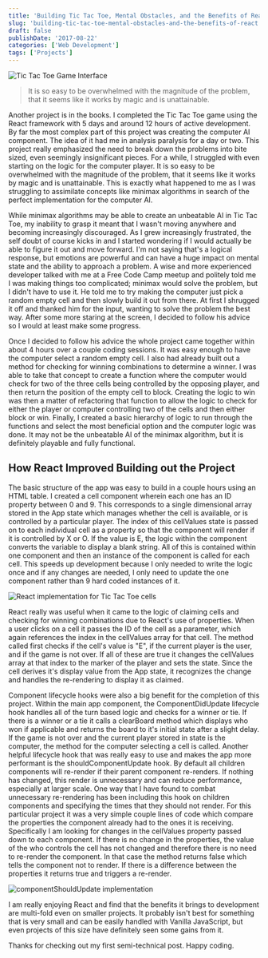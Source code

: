 ```yaml
---
title: 'Building Tic Tac Toe, Mental Obstacles, and the Benefits of React'
slug: 'building-tic-tac-toe-mental-obstacles-and-the-benefits-of-react'
draft: false
publishDate: '2017-08-22'
categories: ['Web Development']
tags: ['Projects']
---
```

![Tic Tac Toe Game Interface](images/2017-08-tic-tac-toe-v1.jpg#center)

> It is so easy to be overwhelmed with the magnitude of the problem, that it seems like it works by magic and is unattainable.

Another project is in the books. I completed the Tic Tac Toe game using the React framework with 5 days and around 12 hours of active development. By far the most complex part of this project was creating the computer AI component. The idea of it had me in analysis paralysis for a day or two. This project really emphasized the need to break down the problems into bite sized, even seemingly insignificant pieces. For a while, I struggled with even starting on the logic for the computer player. It is so easy to be overwhelmed with the magnitude of the problem, that it seems like it works by magic and is unattainable. This is exactly what happened to me as I was struggling to assimilate concepts like minimax algorithms in search of the perfect implementation for the computer AI.

While minimax algorithms may be able to create an unbeatable AI in Tic Tac Toe, my inability to grasp it meant that I wasn't moving anywhere and becoming increasingly discouraged. As I grew increasingly frustrated, the self doubt of course kicks in and I started wondering if I would actually be able to figure it out and move forward. I'm not saying that's a logical response, but emotions are powerful and can have a huge impact on mental state and the ability to approach a problem. A wise and more experienced developer talked with me at a Free Code Camp meetup and politely told me I was making things too complicated; minimax would solve the problem, but I didn't have to use it. He told me to try making the computer just pick a random empty cell and then slowly build it out from there. At first I shrugged it off and thanked him for the input, wanting to solve the problem the best way. After some more staring at the screen, I decided to follow his advice so I would at least make some progress.

Once I decided to follow his advice the whole project came together within about 4 hours over a couple coding sessions. It was easy enough to have the computer select a random empty cell. I also had already built out a method for checking for winning combinations to determine a winner. I was able to take that concept to create a function where the computer would check for two of the three cells being controlled by the opposing player, and then return the position of the empty cell to block. Creating the logic to win was then a matter of refactoring that function to allow the logic to check for either the player or computer controlling two of the cells and then either block or win. Finally, I created a basic hierarchy of logic to run through the functions and select the most beneficial option and the computer logic was done. It may not be the unbeatable AI of the minimax algorithm, but it is definitely playable and fully functional.

## How React Improved Building out the Project
The basic structure of the app was easy to build in a couple hours using an HTML table. I created a cell component wherein each one has an ID property between 0 and 9. This corresponds to a single dimensional array stored in the App state which manages whether the cell is available, or is controlled by a particular player. The index of this cellValues state is passed on to each individual cell as a property so that the component will render if it is controlled by X or O. If the value is E, the logic within the component converts the variable to display a blank string. All of this is contained within one component and then an instance of the component is called for each cell. This speeds up development because I only needed to write the logic once and if any changes are needed, I only need to update the one component rather than 9 hard coded instances of it.

![React implementation for Tic Tac Toe cells](images/2017-08-ttt-cells.jpg)

React really was useful when it came to the logic of claiming cells and checking for winning combinations due to React's use of properties. When a user clicks on a cell it passes the ID of the cell as a parameter, which again references the index in the cellValues array for that cell. The method called first checks if the cell's value is "E", if the current player is the user, and if the game is not over. If all of these are true it changes the cellValues array at that index to the marker of the player and sets the state. Since the cell derives it's display value from the App state, it recognizes the change and handles the re-rendering to display it as claimed.

Component lifecycle hooks were also a big benefit for the completion of this project. Within the main app component, the ComponentDidUpdate lifecycle hook handles all of the turn based logic and checks for a winner or tie. If there is a winner or a tie it calls a clearBoard method which displays who won if applicable and returns the board to it's initial state after a slight delay. If the game is not over and the current player stored in state is the computer, the method for the computer selecting a cell is called. Another helpful lifecycle hook that was really easy to use and makes the app more performant is the shouldComponentUpdate hook. By default all children components will re-render if their parent component re-renders. If nothing has changed, this render is unnecessary and can reduce performance, especially at larger scale. One way that I have found to combat unnecessary re-rendering has been including this hook on children components and specifying the times that they should not render. For this particular project it was a very simple couple lines of code which compare the properties the component already had to the ones it is receiving. Specifically I am looking for changes in the cellValues property passed down to each component. If there is no change in the properties, the value of the who controls the cell has not changed and therefore there is no need to re-render the component. In that case the method returns false which tells the component not to render. If there is a difference between the properties it returns true and triggers a re-render.

![componentShouldUpdate implementation](images/2017-08-react-props-update.jpg)

I am really enjoying React and find that the benefits it brings to development are multi-fold even on smaller projects. It probably isn't best for something that is very small and can be easily handled with Vanilla JavaScript, but even projects of this size have definitely seen some gains from it.

Thanks for checking out my first semi-technical post. Happy coding.
